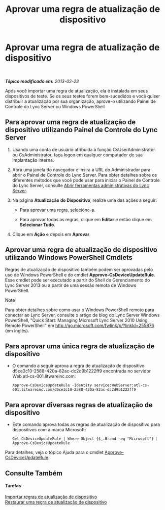 ﻿---
title: Aprovar uma regra de atualização de dispositivo
TOCTitle: Aprovar uma regra de atualização de dispositivo
ms:assetid: 9dbb1c9a-be0f-4e13-9234-05501ab43ac5
ms:mtpsurl: https://technet.microsoft.com/pt-br/library/JJ994053(v=OCS.15)
ms:contentKeyID: 52057690
ms.date: 05/19/2016
mtps_version: v=OCS.15
ms.translationtype: HT
---

# Aprovar uma regra de atualização de dispositivo

 

_**Tópico modificado em:** 2013-02-23_

Após você importar uma regra de atualização, ela é instalada em seus dispositivos de teste. Se os seus testes forem bem-sucedidos e você quiser distribuir a atualização por sua organização, aprove-o utilizando Painel de Controle do Lync Server ou Windows PowerShell

## Para aprovar uma regra de atualização de dispositivo utilizando Painel de Controle do Lync Server

1.  Usando uma conta de usuário atribuída à função CsUserAdministrator ou CsAdministrator, faça logon em qualquer computador de sua implantação interna.

2.  Abra uma janela do navegador e insira a URL do Administrador para abrir o Painel de Controle do Lync Server. Para obter detalhes sobre os diferentes métodos que você pode usar para iniciar o Painel de Controle do Lync Server, consulte [Abrir ferramentas administrativas do Lync Server](lync-server-2013-open-lync-server-administrative-tools.md).

3.  Na página **Atualização do Dispositivo**, realize uma das ações a seguir:
    
      - Para aprovar uma regra, selecione-a.
    
      - Para aprovar todas as regras, clique em **Editar** e então clique em **Selecionar Tudo**.

4.  Clique em **Ação** e depois em **Aprovar**.

## Aprovar uma regra de atualização de dispositivo utilizando Windows PowerShell Cmdlets

Regras de atualização de dispositivo também podem ser aprovadas pelo uso de Windows PowerShell e do cmdlet **Approve-CsDeviceUpdateRule**. Esse cmdlet pode ser executado a partir do Shell de Gerenciamento do Lync Server 2013 ou a partir de uma sessão remota de Windows PowerShell.

> [!note]  
> Para obter detalhes sobre como usar o Windows PowerShell remoto para conectar ao Lync Server, consulte o artigo de blog do Lync Server Windows PowerShell, &quot;Quick Start: Managing Microsoft Lync Server 2010 Using Remote PowerShell&quot; em <a href="http://go.microsoft.com/fwlink/p/?linkid=255876">http://go.microsoft.com/fwlink/p/?linkId=255876 (em inglês)</a>.

## Para aprovar uma única regra de atualização de dispositivo

  - O comando a seguir aprova a regra de atualização de dispositivo d5ce3c10-2588-420a-82ac-dc2d9b1222ff9 encontrada no servidor Web atl-cs-001.litwareinc.com:
    
        Approve-CsDeviceUpdateRule -Identity service:WebServer:atl-cs-001.litwareinc.com/d5ce3c10-2588-420a-82ac-dc2d9b1222ff9

## Para aprovar diversas regras de atualização de dispositivo

  - Este comando aprova todas as regras de atualização de dispositivo para dispositivos com a marca Microsoft:
    
        Get-CsDeviceUpdateRule | Where-Object {$_.Brand -eq "Microsoft"} | Approve-CsDeviceUpdateRule

Para detalhes, veja o tópico Ajuda para o cmdlet [Approve-CsDeviceUpdateRule](https://docs.microsoft.com/en-us/powershell/module/skype/Approve-CsDeviceUpdateRule).

## Consulte Também

#### Tarefas

[Importar regras de atualização de dispositivo](lync-server-2013-import-device-update-rules.md)  
[Restaurar uma regra de atualização de dispositivo](lync-server-2013-restore-a-device-update-rule.md)

